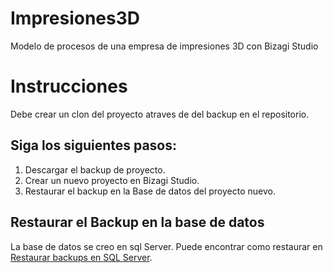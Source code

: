 # Impresiones3D
Modelo de procesos de una empresa de impresiones 3D con Bizagi Studio

# Instrucciones
Debe crear un clon del proyecto atraves de del backup en el repositorio.
## Siga los siguientes pasos:
1. Descargar el backup de proyecto.
2. Crear un nuevo proyecto en Bizagi Studio.
3. Restaurar el backup en la Base de datos del proyecto nuevo.



## Restaurar el Backup en la base de datos
La base de datos se creo en sql Server. Puede encontrar como restaurar en [Restaurar backups en SQL Server](http://help.bizagi.com/bpm-suite/es/index.html?studio_backup.htm).





